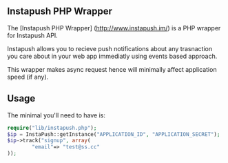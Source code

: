 Instapush PHP Wrapper
-----

The [Instapush PHP Wrapper] (http://www.instapush.im/) is
a PHP wrapper for Instapush API.

Instapush allows you to recieve push notifications about any trasnaction you care about in your web app immediatly using events based approach.

This wrapper makes async request hence will minimally affect application speed (if any).

Usage
-----
The minimal you'll need to have is:
```php
require("lib/instapush.php");
$ip = InstaPush::getInstance("APPLICATION_ID", "APPLICATION_SECRET");
$ip->track("signup", array( 
 		"email"=> "test@ss.cc"
));
```
